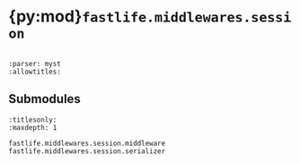 # {py:mod}`fastlife.middlewares.session`

```{py:module} fastlife.middlewares.session
```

```{autodoc2-docstring} fastlife.middlewares.session
:parser: myst
:allowtitles:
```

## Submodules

```{toctree}
:titlesonly:
:maxdepth: 1

fastlife.middlewares.session.middleware
fastlife.middlewares.session.serializer
```
